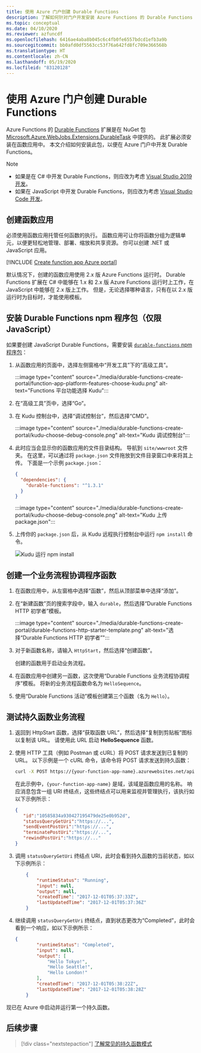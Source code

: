 ```yaml
---
title: 使用 Azure 门户创建 Durable Functions
description: 了解如何针对门户开发安装 Azure Functions 的 Durable Functions 扩展。
ms.topic: conceptual
ms.date: 04/10/2020
ms.reviewer: azfuncdf
ms.openlocfilehash: 6416ae4aba8b045c6c4fb0fe6557bdcd1efb3a9b
ms.sourcegitcommit: bb0afd0df5563cc53f76a642fd8fc709e366568b
ms.translationtype: HT
ms.contentlocale: zh-CN
ms.lasthandoff: 05/19/2020
ms.locfileid: "83120128"
---
```

# <a name="create-durable-functions-using-the-azure-portal"></a>使用 Azure 门户创建 Durable Functions

Azure Functions 的 [Durable Functions](durable-functions-overview.md) 扩展是在 NuGet 包 [Microsoft.Azure.WebJobs.Extensions.DurableTask](https://www.nuget.org/packages/Microsoft.Azure.WebJobs.Extensions.DurableTask) 中提供的。 此扩展必须安装在函数应用中。 本文介绍如何安装此包，以便在 Azure 门户中开发 Durable Functions。

> [!NOTE]
> 
> * 如果是在 C# 中开发 Durable Functions，则应改为考虑 [Visual Studio 2019 开发](durable-functions-create-first-csharp.md)。
> * 如果在 JavaScript 中开发 Durable Functions，则应改为考虑 [Visual Studio Code 开发](./quickstart-js-vscode.md)。

## <a name="create-a-function-app"></a>创建函数应用

必须使用函数应用托管任何函数的执行。 函数应用可让你将函数分组为逻辑单元，以便更轻松地管理、部署、缩放和共享资源。 你可以创建 .NET 或 JavaScript 应用。

[!INCLUDE [Create function app Azure portal](../../../includes/functions-create-function-app-portal.md)]

默认情况下，创建的函数应用使用 2.x 版 Azure Functions 运行时。 Durable Functions 扩展在 C# 中能够在 1.x 和 2.x 版 Azure Functions 运行时上工作，在 JavaScript 中能够在 2.x 版上工作。 但是，无论选择哪种语言，只有在以 2.x 版运行时为目标时，才能使用模板。

## <a name="install-the-durable-functions-npm-package-javascript-only"></a>安装 Durable Functions npm 程序包（仅限 JavaScript）

如果要创建 JavaScript Durable Functions，需要安装 [`durable-functions` npm 程序包](https://www.npmjs.com/package/durable-functions)：

1. 从函数应用的页面中，选择左侧窗格中“开发工具”下的“高级工具”。

   :::image type="content" source="./media/durable-functions-create-portal/function-app-platform-features-choose-kudu.png" alt-text="Functions 平台功能选择 Kudu":::

2. 在“高级工具”页中，选择“Go”。

3. 在 Kudu 控制台中，选择“调试控制台”，然后选择“CMD”。

   :::image type="content" source="./media/durable-functions-create-portal/kudu-choose-debug-console.png" alt-text="Kudu 调试控制台":::

3. 此时应当会显示你的函数应用的文件目录结构。 导航到 `site/wwwroot` 文件夹。 在这里，可以通过将 `package.json` 文件拖放到文件目录窗口中来将其上传。 下面是一个示例 `package.json`：

    ```json
    {
      "dependencies": {
        "durable-functions": "^1.3.1"
      }
    }
    ```

   :::image type="content" source="./media/durable-functions-create-portal/kudu-choose-debug-console.png" alt-text="Kudu 上传 package.json":::

4. 上传你的 `package.json` 后，从 Kudu 远程执行控制台中运行 `npm install` 命令。

   ![Kudu 运行 npm install](./media/durable-functions-create-portal/kudu-npm-install.png)

## <a name="create-an-orchestrator-function"></a>创建一个业务流程协调程序函数

1. 在函数应用中，从左窗格中选择“函数”，然后从顶部菜单中选择“添加”。 

1. 在“新建函数”页的搜索字段中，输入 `durable`，然后选择“Durable Functions HTTP 初学者”模板。

   :::image type="content" source="./media/durable-functions-create-portal/durable-functions-http-starter-template.png" alt-text="选择“Durable Functions HTTP 初学者”":::

1. 对于新函数名称，请输入 `HttpStart`，然后选择“创建函数”。

   创建的函数用于启动业务流程。

1. 在函数应用中创建另一函数，这次使用“Durable Functions 业务流程协调程序”模板。 将新的业务流程函数命名为 `HelloSequence`。

1. 使用“Durable Functions 活动”模板创建第三个函数（名为 `Hello`）。

## <a name="test-the-durable-function-orchestration"></a>测试持久函数业务流程

1. 返回到 HttpStart 函数，选择“获取函数 URL”，然后选择“复制到剪贴板”图标以复制该 URL。 请使用此 URL 启动 **HelloSequence** 函数。

1. 使用 HTTP 工具（例如 Postman 或 cURL）将 POST 请求发送到已复制的 URL。 以下示例是一个 cURL 命令，该命令将 POST 请求发送到持久函数：

    ```bash
    curl -X POST https://{your-function-app-name}.azurewebsites.net/api/orchestrators/HelloSequence
    ```

    在此示例中，`{your-function-app-name}` 是域，该域是函数应用的名称。 响应消息包含一组 URI 终结点，这些终结点可以用来监视并管理执行，该执行如以下示例所示：

    ```json
    {  
       "id":"10585834a930427195479de25e0b952d",
       "statusQueryGetUri":"https://...",
       "sendEventPostUri":"https://...",
       "terminatePostUri":"https://...",
       "rewindPostUri":"https://..."
    }
    ```

1. 调用 `statusQueryGetUri` 终结点 URI，此时会看到持久函数的当前状态，如以下示例所示：

    ```json
        {
            "runtimeStatus": "Running",
            "input": null,
            "output": null,
            "createdTime": "2017-12-01T05:37:33Z",
            "lastUpdatedTime": "2017-12-01T05:37:36Z"
        }
    ```

1. 继续调用 `statusQueryGetUri` 终结点，直到状态更改为“Completed”，此时会看到一个响应，如以下示例所示：

    ```json
    {
            "runtimeStatus": "Completed",
            "input": null,
            "output": [
                "Hello Tokyo!",
                "Hello Seattle!",
                "Hello London!"
            ],
            "createdTime": "2017-12-01T05:38:22Z",
            "lastUpdatedTime": "2017-12-01T05:38:28Z"
        }
    ```

现已在 Azure 中启动并运行第一个持久函数。

## <a name="next-steps"></a>后续步骤

> [!div class="nextstepaction"]
> [了解常见的持久函数模式](durable-functions-overview.md#application-patterns)
